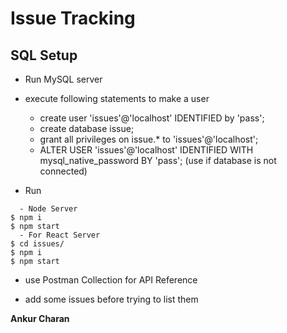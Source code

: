 # Issue Tracking
## SQL Setup


- Run MySQL server
- execute following statements to make a user
	* create user 'issues'@'localhost' IDENTIFIED by 'pass';
	* create database issue;
	* grant all privileges on issue.* to 'issues'@'localhost';
	* ALTER USER 'issues'@'localhost' IDENTIFIED WITH mysql_native_password BY 'pass';
(use if database is not connected)

- Run
```
  - Node Server
$ npm i
$ npm start
  - For React Server
$ cd issues/
$ npm i 
$ npm start
```


- use Postman Collection for API Reference


- add some issues before trying to list them

**Ankur Charan**